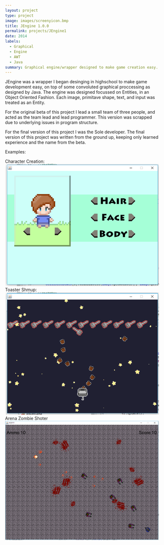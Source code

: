 ```yaml
---
layout: project
type: project
image: images/screenyicon.bmp
title: JEngine 1.0.0
permalink: projects/JEngine1
date: 2014
labels:
  - Graphical
  - Engine
  - AWT
  - Java
summary: Graphical engine/wrapper designed to make game creation easy.  
---
```


JEngine was a wrapper I began desinging in highschool to make game development easy, on top of some convoluted graphical proccessing as designed by Java. The engine was designed focussed on Entities, in an Object Oriented Fashion. Each image, primitave shape, text, and input was treated as an Entity. 

For the original beta of this project I lead a small team of three people, and acted as the team lead and lead programmer. This version was scrapped due to underlying issues in program structure. 
 
For the final version of this project I was the Sole developer. The final version of this project was written from the ground up, keeping only learned experience and the name from the beta. 

Examples:
<tr style="border:black 1px;"><th>
Character Creation:

<img class="ui image medium" src="/images/JEngineExample1.png">
</th><th>
Toaster Shmup:

<img class="ui image" src="/images/JEngineExample2.png">
</th><th>
Arena Zombie Shoter

<img class="ui image small" src="/images/JEngineSample3.png">
</th></tr>
